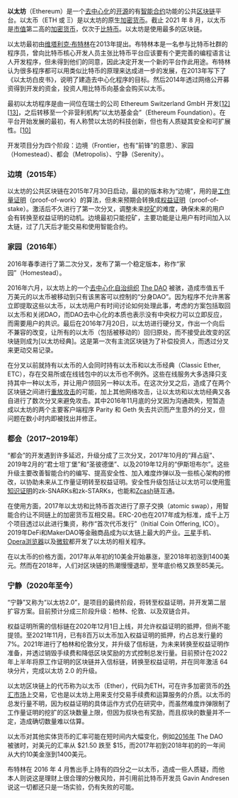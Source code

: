 **以太坊**（Ethereum）是一个[去中心化](https://zh.wikipedia.org/wiki/去中心化)的[开源](https://zh.wikipedia.org/wiki/开源)的有[智能合约](https://zh.wikipedia.org/wiki/智能合约)功能的公共[区块链](https://zh.wikipedia.org/wiki/区块链)平台。以太币（ETH 或 Ξ）是以太坊的原生[加密货币](https://zh.wikipedia.org/wiki/加密貨幣)。截止 2021 年 8 月，以太币是[市值](https://zh.wikipedia.org/wiki/市值)第二高的[加密货币](https://zh.wikipedia.org/wiki/加密貨幣)，仅次于[比特币](https://zh.wikipedia.org/wiki/比特币)。以太坊是使用最多的区块链。

以太坊最初由[维塔利克·布特林](https://zh.wikipedia.org/wiki/維塔利克·布特林)在2013年提出。布特林本是一名参与比特币社群的程序员，曾向比特币核心开发人员主张比特币平台应该要有个更完善的编程语言让人开发程序，但未得到他们的同意，因此决定开发一个新的平台作此用途。布特林认为很多程序都可以用类似比特币的原理来达成进一步的发展，在2013年写下了《以太坊白皮书》，说明了建造去中心化程序的目标。然后2014年透过网络公开募资得到开发的资金，投资人用比特币向基金会购买以太币。

最初以太坊程序是由一间位在瑞士的公司 Ethereum Switzerland GmbH 开发[[12\]](https://zh.wikipedia.org/wiki/以太坊#cite_note-et20140510-12)[[13\]](https://zh.wikipedia.org/wiki/以太坊#cite_note-bloomberg20160820-13)，之后转移至一个非营利机构“以太坊基金会”（Ethereum Foundation）。在平台开始发展的最初，有人称赞以太坊的科技创新，但也有人质疑其安全和可扩展性。[[10\]](https://zh.wikipedia.org/wiki/以太坊#cite_note-Finley-27-Jan-2014-10)

开发项目分为四个阶段：边境（Frontier，也有“前锋”的意思）、家园（Homestead）、都会（Metropolis）、宁静（Serenity）。

### 边境（2015年）

以太坊的公共区块链在2015年7月30日启动，最初的版本称为“边境”，用的是[工作量证明](https://zh.wikipedia.org/wiki/工作量證明)（proof-of-work）的算法，但未来预期会转换成[权益证明](https://zh.wikipedia.org/wiki/权益证明)（proof-of-stake）。激活后不久进行了第一次分叉，调整未来[挖矿](https://zh.wikipedia.org/wiki/挖礦)的难度，确保未来的用户会有转换至权益证明的动机。边境最初只能挖矿，主要功能是让用户有时间加入以太链，过了几天后才能交易和使用智能合约。

### 家园（2016年）

2016年春季进行了第二次分叉，发布了第一个稳定版本，称作“家园”（Homestead）。

2016年六月，以太坊上的一个[去中心化自治组织](https://zh.wikipedia.org/w/index.php?title=去中心化自治組織&action=edit&redlink=1) [The DAO](https://zh.wikipedia.org/w/index.php?title=The_DAO&action=edit&redlink=1) 被骇，造成市值五千万美元的以太币被移动到只有该黑客可以控制的“分身DAO”。因为程序不允许黑客立即提取这些以太币，以太坊用户有时间讨论如何处理此事，考虑的方案包括取回以太币和关闭DAO，而DAO去中心化的本质也表示没有中央权力可以立即反应，而需要用户的共识。最后在2016年7月20日，以太坊进行硬分叉，作出一个向后不兼容的改变，让所有的以太币（包括被移动的）回归原处，而不接受此改变的区块链则成为[以太坊经典]。这是第一次有主流区块链为了补偿投资人，而透过分叉来更动交易记录。

在分叉以前就持有以太币的人会同时持有以太币和以太币经典（Classic Ether, ETC），存在交易所或在线钱包中的以太币也不例外。这些在线服务大多选择只支持其中一种以太币，并让用户领回另一种以太币。在这次分叉之后，造成了在两个区块链之间进行[重放攻击](https://zh.wikipedia.org/wiki/重放攻击)的可能，加上其他网络攻击，让以太坊和以太坊经典又各自进行了数次分叉来避免攻击。其中2016年11月底的分叉因为沟通疏失，短暂造成以太坊的两个主要客户端程序 Parity 和 Geth 失去共识而产生意外的分叉，但问题在数小时内即被找出并修正。

### 都会（2017~2019年）

“都会”的开发遇到许多延迟，升级分成了三次分叉，2017年10月的“拜占庭”、2019年2月的“君士坦丁堡”和“圣彼德堡”、以及2019年12月的“伊斯坦布尔”。这些升级主要改善智能合约的编写、提高安全性、加入难度炸弹以及一些核心架构的修改，以协助未来从工作量证明转至权益证明。安全性升级包括让以太坊可以使用[零知识证明](https://zh.wikipedia.org/wiki/零知識證明)的zk-SNARKs和zk-STARKs，也能和[Zcash](https://zh.wikipedia.org/wiki/Zcash)链互通。

在使用方面，2017年以太坊和比特币首次进行了原子交换（atomic swap），用智能合约让不同链上的加密货币互相交易。ERC-20也在2017年成为标准，成千上万个项目透过以此进行集资，称作“首次代币发行”（Initial Coin Offering, ICO）。2019年DeFi和MakerDAO等金融商品成为以太链上最大的产业。[三星](https://zh.wikipedia.org/wiki/三星電子)手机、[Opera浏览器](https://zh.wikipedia.org/wiki/Opera瀏覽器)以及[微软](https://zh.wikipedia.org/wiki/微軟)都开发了以太坊的相关程序。

在以太币的价格方面，2017年从年初的10美金开始暴涨，至2018年初涨到1400美元。然而在2018年，人们对区块链的热潮慢慢退却，至年底价格又跌至85美元。

### 宁静（2020年至今）

“宁静”又称为“以太坊2.0”，是项目的最终阶段，将转至权益证明，并开发第二层扩容方案。目前预计分成三阶段升级：柏林、伦敦、以及双链合并。

权益证明所需的信标链在2020年12月1日上线，并允许权益证明的抵押，但尚不能提领。至2021年11月，已有8百万以太币加入权益证明的抵押，约占总发行量的7%。2021年进行了柏林和伦敦分叉，并升级了信标链，为未来转换至权益证明作准备，并透过销毁手续费和降低区块奖励的方式控制总发行量。目前预计在2022年上半年将原工作证明的区块链并入信标链，转换至权益证明，并在同年激活 64 块分片，完成以太坊 2.0 的升级。

以太坊区块链上的代币称为以太币（Ether），代码为ETH，可在许多加密货币的[外汇市场](https://zh.wikipedia.org/wiki/外匯市場)上交易，它也是以太坊上用来支付交易手续费和运算服务的介质。以太币的总发行量不明，因为权益证明的具体运作方式仍在研究中，而虽然难度炸弹限制了工作量证明的挖扩的区块数量上限，但因为叔块也有奖励，而且叔块的数量并不一定，造成确切数量难以估算。

以太币对其他实体货币的汇率可能在短时间内大幅变化，例如[2016年](https://zh.wikipedia.org/wiki/2016年) The DAO 被骇时，对美元的汇率从 $21.50 跌至 $15，而2017年初到2018年初的的一年间从大约10美金涨到1400美元。

布特林在 2016 年 4 月售出手上持有的四分之一以太币，造成一些人质疑，而他本人则说这是理财上很合理的分散风险，并引用前比特币开发员 Gavin Andresen 说这一切都还只是一场实验，仍有失败的可能。